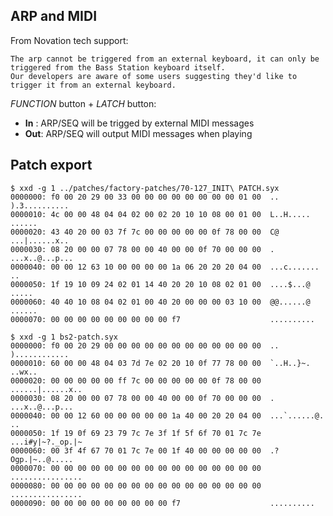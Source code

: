 ## ARP and MIDI

From Novation tech support:

    The arp cannot be triggered from an external keyboard, it can only be triggered from the Bass Station keyboard itself.
    Our developers are aware of some users suggesting they'd like to trigger it from an external keyboard.

_FUNCTION_ button + _LATCH_ button:

- **In** : ARP/SEQ will be trigged by external MIDI messages
- **Out**: ARP/SEQ will output MIDI messages when playing


## Patch export
    
    $ xxd -g 1 ../patches/factory-patches/70-127_INIT\ PATCH.syx
    0000000: f0 00 20 29 00 33 00 00 00 00 00 00 00 00 01 00  .. ).3..........
    0000010: 4c 00 00 48 04 04 02 00 02 20 10 10 08 00 01 00  L..H..... ......
    0000020: 43 40 20 00 03 7f 7c 00 00 00 00 00 0f 78 00 00  C@ ...|......x..
    0000030: 08 20 00 00 07 78 00 00 40 00 00 0f 70 00 00 00  . ...x..@...p...
    0000040: 00 00 12 63 10 00 00 00 00 1a 06 20 20 20 04 00  ...c.......   ..
    0000050: 1f 19 10 09 24 02 01 14 40 20 20 10 08 02 01 00  ....$...@  .....
    0000060: 40 40 10 08 04 02 01 00 40 20 00 00 00 03 10 00  @@......@ ......
    0000070: 00 00 00 00 00 00 00 00 00 f7                    ..........
    
    $ xxd -g 1 bs2-patch.syx
    0000000: f0 00 20 29 00 00 00 00 00 00 00 00 00 00 00 00  .. )............
    0000010: 60 00 00 48 04 03 7d 7e 02 20 10 0f 77 78 00 00  `..H..}~. ..wx..
    0000020: 00 00 00 00 00 ff 7c 00 00 00 00 00 0f 78 00 00  ......|......x..
    0000030: 08 20 00 00 07 78 00 00 40 00 00 0f 70 00 00 00  . ...x..@...p...
    0000040: 00 00 12 60 00 00 00 00 00 1a 40 00 20 20 04 00  ...`......@.  ..
    0000050: 1f 19 0f 69 23 79 7c 7e 3f 1f 5f 6f 70 01 7c 7e  ...i#y|~?._op.|~
    0000060: 00 3f 4f 67 70 01 7c 7e 00 1f 40 00 00 00 00 00  .?Ogp.|~..@.....
    0000070: 00 00 00 00 00 00 00 00 00 00 00 00 00 00 00 00  ................
    0000080: 00 00 00 00 00 00 00 00 00 00 00 00 00 00 00 00  ................
    0000090: 00 00 00 00 00 00 00 00 00 f7                    ..........
